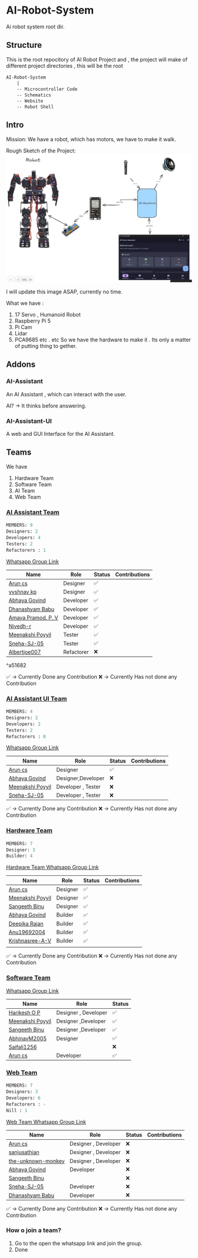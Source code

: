 # AI-Robot-System
Ai robot system root dir.

## Structure
This is the root repocitory of AI Robot Project and , the project will make of different project directories , this will be the root 

```
AI-Robot-System
    |
    -- Microcontroller Code
    -- Schematics
    -- Website 
    -- Robot Shell 
```

## Intro

Mission: 
We have a robot, which has motors, we have to make it walk. 


Rough Sketch of the Project:
![alt text](image.png)

I will update this image ASAP, currently no time.

What we have : 
1. 17 Servo , Humanoid Robot
2. Raspberry Pi 5
3. Pi Cam   
4. Lidar 
5. PCA9685
etc . etc
So we have the hardware to make it . Its only a matter of putting thing to gether. 

## Addons 
### AI-Assistant
An AI Assistant , which can interact with the user. 

AI? -> It thinks before answering.

### AI-Assistant-UI 
A web and GUI Interface for the AI Assistant.


## Teams
We have 
1. Hardware Team
2. Software Team
3. AI Team
4. Web Team


### [AI Assistant Team](https://github.com/orgs/Embedded-Systems-GCEK/teams/ai-assistant-team)

```sql
MEMBERS: 9
Designers: 2
Developers: 4
Testers: 2
Refactorers : 1 

```

[Whatsapp Group Link](https://chat.whatsapp.com/Ga3031FhGwwFcBlmVDQV36)

| Name                                                                                     | Role       | Status | Contributions |
| ---------------------------------------------------------------------------------------- | ---------- | ------ | ------------- |
| [Arun cs](https://github.com/orgs/Embedded-Systems-GCEK/people/aruncs31s)                | Designer   | ✅      |               |
| [vyshnav kp](https://github.com/orgs/Embedded-Systems-GCEK/people/vyshnav8486)           | Designer   | ✅      |               |
| [Abhaya Govind](https://github.com/orgs/Embedded-Systems-GCEK/people/AbhayaGovind)       | Developer  | ✅      |               |
| [Dhanashyam Babu](https://github.com/orgs/Embedded-Systems-GCEK/people/dhanashyam18)     | Developer  | ✅      |               |
| [Amaya Pramod. P. V](https://github.com/orgs/Embedded-Systems-GCEK/people/AmayaPramod)   | Developer  | ✅      |               |
| [Nivedh-r](https://github.com/orgs/Embedded-Systems-GCEK/people/Nivedh-r)                | Developer  | ✅      |               |
| [Meenakshi Poyyil](https://github.com/orgs/Embedded-Systems-GCEK/people/MeenakshiPoyyil) | Tester     | ✅      |               |
| [Sneha-SJ-05](https://github.com/orgs/Embedded-Systems-GCEK/people/Sneha-SJ-05)          | Tester     | ✅      |               |
| [Albertjoe007](https://github.com/orgs/Embedded-Systems-GCEK/people/Albertjoe010)        | Refactorer | ❌      |               |

^a51682

✅ -> Currently Done any Contribution 
❌ -> Currently Has not done any Contribution

### [AI Assistant UI Team](https://github.com/orgs/Embedded-Systems-GCEK/teams/user-interface-team)

```sql
MEMBERS: 4
Designers: 2
Developers: 2
Testers: 2
Refactorers : 0 

```
[Whatsapp Group Link](https://chat.whatsapp.com/Bw1oRD6TvlQ51wOG1oWVmi)


| Name                                                                                     | Role               | Status | Contributions |
| ---------------------------------------------------------------------------------------- | ------------------ | ------ | ------------- |
| [Arun cs](https://github.com/orgs/Embedded-Systems-GCEK/people/aruncs31s)                | Designer           | ✅      |               |
| [Abhaya Govind](https://github.com/orgs/Embedded-Systems-GCEK/people/AbhayaGovind)       | Designer,Developer | ❌      |               |
| [Meenakshi Poyyil](https://github.com/orgs/Embedded-Systems-GCEK/people/MeenakshiPoyyil) | Developer , Tester | ❌      |               |
| [Sneha-SJ-05](https://github.com/orgs/Embedded-Systems-GCEK/people/Sneha-SJ-05)          | Developer , Tester | ❌      |               |

✅ -> Currently Done any Contribution 
❌ -> Currently Has not done any Contribution

###  [Hardware Team](https://github.com/orgs/Embedded-Systems-GCEK/teams/hardware-team)

```sql
MEMBERS: 7
Designer: 3
Builder: 4

```

[Hardware Team Whatsapp Group Link](https://chat.whatsapp.com/LFyXfEnbvgYBliRHmHAzqu)

| Name                                                                                     | Role     | Status | Contributions |
| ---------------------------------------------------------------------------------------- | -------- | ------ | ------------- |
| [Arun cs](https://github.com/orgs/Embedded-Systems-GCEK/people/aruncs31s)                | Designer | ✅      |               |
| [Meenakshi Poyyil](https://github.com/orgs/Embedded-Systems-GCEK/people/MeenakshiPoyyil) | Designer | ✅      |               |
| [Sangeeth Binu](https://github.com/orgs/Embedded-Systems-GCEK/people/Sangeeth-binu)      | Designer | ✅      |               |
| [Abhaya Govind](https://github.com/orgs/Embedded-Systems-GCEK/people/AbhayaGovind)       | Builder  | ✅      |               |
| [Deepika Rajan](https://github.com/orgs/Embedded-Systems-GCEK/people/DEEPIKARAJAN-E)     | Builder  | ✅      |               |
| [Anu19692004](https://github.com/orgs/Embedded-Systems-GCEK/people/isro19692004geck)     | Builder  | ✅      |               |
| [Krishnasree-A-V](https://github.com/orgs/Embedded-Systems-GCEK/people/Krishnasree-A-V)  | Builder  | ✅      |               |
|                                                                                          |          |        |               |

✅ -> Currently Done any Contribution 
❌ -> Currently Has not done any Contribution

### [Software Team](https://github.com/orgs/Embedded-Systems-GCEK/teams/software)

[Whatsapp Group Link](https://chat.whatsapp.com/G9kQ1RHsp9i1kEQ5SZLHyl)



| Name                                                                                     | Role                 | Status |
| ---------------------------------------------------------------------------------------- | -------------------- | ------ |
| [Harikesh O P](https://github.com/orgs/Embedded-Systems-GCEK/people/HarikeshopGCEK)      | Designer , Developer | ✅      |
| [Meenakshi Poyyil](https://github.com/orgs/Embedded-Systems-GCEK/people/MeenakshiPoyyil) | Designer ,Developer  | ✅      |
| [Sangeeth Binu](https://github.com/orgs/Embedded-Systems-GCEK/people/Sangeeth-binu)      | Designer ,Developer  | ✅      |
| [AbhinavM2005](https://github.com/orgs/Embedded-Systems-GCEK/people/AbhinavM2005)        | Designer             | ✅      |
| [Saifali1256](https://github.com/orgs/Embedded-Systems-GCEK/people/Saifali1256)          |                      | ❌      |
| [Arun cs](https://github.com/orgs/Embedded-Systems-GCEK/people/aruncs31s)                | Developer            | ✅      |

### [Web Team](https://github.com/orgs/Embedded-Systems-GCEK/teams/web-team)

```sql
MEMBERS: 7
Designers: 3
Developers: 6
Refactorers : -
Nill : 1

```

[Web Team Whatsapp Group Link](https://chat.whatsapp.com/BUaxURbXiJX0Iy6bn8I9OL)

| Name                                                                                          | Role                 | Status | Contributions |
| --------------------------------------------------------------------------------------------- | -------------------- | ------ | ------------- |
| [Arun cs](https://github.com/orgs/Embedded-Systems-GCEK/people/aruncs31s)                     | Designer , Developer | ❌      |               |
| [sanjusathian](https://github.com/orgs/Embedded-Systems-GCEK/people/sanjusathian)             | Designer , Developer | ❌      |               |
| [the-unknown-monkey](https://github.com/orgs/Embedded-Systems-GCEK/people/the-unknown-monkey) | Designer , Developer | ❌      |               |
| [Abhaya Govind](https://github.com/orgs/Embedded-Systems-GCEK/people/AbhayaGovind)            | Developer            | ❌      |               |
| [Sangeeth Binu](https://github.com/orgs/Embedded-Systems-GCEK/people/Sangeeth-binu)           |                      | ❌      |               |
| [Sneha-SJ-05](https://github.com/orgs/Embedded-Systems-GCEK/people/Sneha-SJ-05)               | Developer            | ❌      |               |
| [Dhanashyam Babu](https://github.com/orgs/Embedded-Systems-GCEK/people/dhanashyam18)          | Developer            | ❌      |               |

✅ -> Currently Done any Contribution 
❌ -> Currently Has not done any Contribution

### How o join a team?
1. Go to the open the whatsapp link and join the group.
2. Done